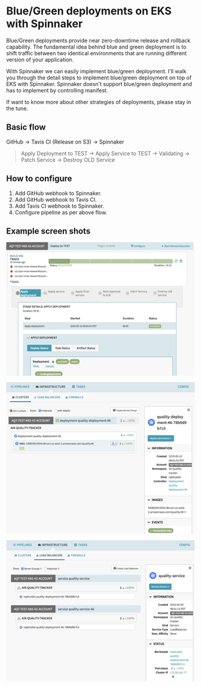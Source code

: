 # Blue/Green deployments on EKS with Spinnaker

Blue/Green deployments provide near zero-downtime release and rollback capability. The fundamental idea behind blue and green deployment is to shift traffic between two identical environments that are running different version of your application.

With Spinnaker we can easily implement blue/green deployment. I'll walk you through the detail steps to implement blue/green deployment on top of EKS with Spinnaker. Spinnaker doesn't support blue/green deployment and has to implement by controlling manifest.

If want to know more about other strategies of deployments, please stay in the tune.

## Basic flow

GitHub -> Tavis CI (Release on S3) ->  Spinnaker
> Apply Deployment to TEST -> Apply Service to TEST -> Validating -> Patch Service -> Destroy OLD Service


## How to configure

1. Add GitHub webhook to Spinnaker.
2. Add GitHub webhook to Tavis CI. 
3. Add Tavis CI webhook to Spinnaker. 
4. Configure pipeline as per above flow.


## Example screen shots

![Triggered by Travis](../docs/ab-travis-trigger.png)

![Deploy pods](../docs/ab-deployment-pods.png)

![Deploy services](../docs/ab-deployment-svc.png)